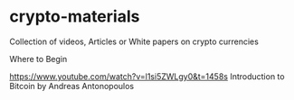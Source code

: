 # crypto-materials
Collection of videos, Articles or White papers on crypto currencies



Where to Begin

https://www.youtube.com/watch?v=l1si5ZWLgy0&t=1458s Introduction to Bitcoin by Andreas Antonopoulos
